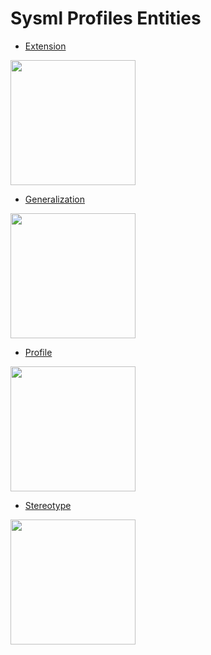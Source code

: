 # Sysml Profiles Entities


- [Extension](./extension.md)  
<img src="./extension.png" width="200"/>

- [Generalization](./generalization.md)  
<img src="./generalization.png" width="200"/>

- [Profile](./profile.md)  
<img src="./profile.png" width="200"/>

- [Stereotype](./stereotype.md)  
<img src="./stereotype.png" width="200"/>
